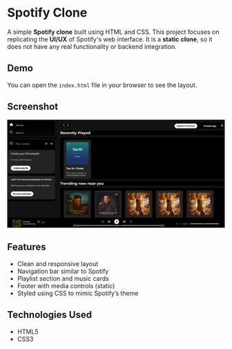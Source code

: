 # Spotify Clone

A simple **Spotify clone** built using HTML and CSS. This project focuses on replicating the **UI/UX** of Spotify's web interface. It is a **static clone**, so it does not have any real functionality or backend integration.

## Demo

You can open the `index.html` file in your browser to see the layout.

## Screenshot

![Screenshot](Screenshot.png)  


## Features

- Clean and responsive layout
- Navigation bar similar to Spotify
- Playlist section and music cards
- Footer with media controls (static)
- Styled using CSS to mimic Spotify’s theme


## Technologies Used

- HTML5
- CSS3
  
